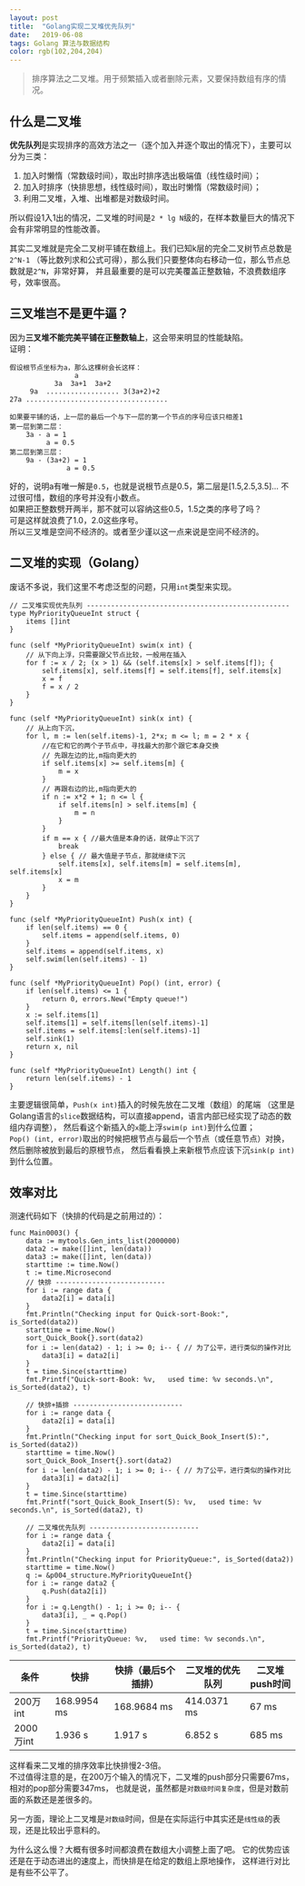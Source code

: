 ```yaml
---
layout: post
title:  "Golang实现二叉堆优先队列"
date:   2019-06-08
tags: Golang 算法与数据结构
color: rgb(102,204,204)
---
```


> 排序算法之二叉堆。用于频繁插入或者删除元素，又要保持数组有序的情况。

## 什么是二叉堆

**优先队列**是实现排序的高效方法之一（逐个加入并逐个取出的情况下），主要可以分为三类：

1. 加入时懒惰（常数级时间），取出时排序选出极端值（线性级时间）；
2. 加入时排序（快排思想，线性级时间），取出时懒惰（常数级时间）；
3. 利用二叉堆，入堆、出堆都是对数级时间。

所以假设1入1出的情况，二叉堆的时间是`2 * lg N`级的，在样本数量巨大的情况下会有非常明显的性能改善。  

其实二叉堆就是完全二叉树平铺在数组上。我们已知k层的完全二叉树节点总数是`2^N-1`
（等比数列求和公式可得），那么我们只要整体向右移动一位，那么节点总数就是`2^N`，非常好算，
并且最重要的是可以完美覆盖正整数轴，不浪费数组序号，效率很高。


## 三叉堆岂不是更牛逼？

因为**三叉堆不能完美平铺在正整数轴上**，这会带来明显的性能缺陷。  
证明：  

```
假设根节点坐标为a，那么这棵树会长这样：
                a
           3a  3a+1  3a+2
     9a  .................. 3(3a+2)+2
27a ...................................         

如果要平铺的话，上一层的最后一个与下一层的第一个节点的序号应该只相差1
第一层到第二层：   
    3a - a = 1
         a = 0.5
第二层到第三层：
    9a - (3a+2) = 1
              a = 0.5
```

好的，说明a有唯一解是`0.5`，也就是说根节点是0.5，第二层是\[1.5,2.5,3.5\]…
不过很可惜，数组的序号并没有小数点。  
如果把正整数劈开两半，那不就可以容纳这些0.5，1.5之类的序号了吗？  
可是这样就浪费了1.0，2.0这些序号。  
所以三叉堆是空间不经济的。或者至少谨以这一点来说是空间不经济的。





## 二叉堆的实现（Golang）

废话不多说，我们这里不考虑泛型的问题，只用`int`类型来实现。

```golang
// 二叉堆实现优先队列 --------------------------------------------------
type MyPriorityQueueInt struct {
    items []int
}

func (self *MyPriorityQueueInt) swim(x int) {
    // 从下向上浮，只需要跟父节点比较，一般用在插入
    for f := x / 2; (x > 1) && (self.items[x] > self.items[f]); {
        self.items[x], self.items[f] = self.items[f], self.items[x]
        x = f
        f = x / 2
    }
}

func (self *MyPriorityQueueInt) sink(x int) {
    // 从上向下沉，
    for l, m := len(self.items)-1, 2*x; m <= l; m = 2 * x {
        //在它和它的两个子节点中，寻找最大的那个跟它本身交换
        // 先跟左边的比,m指向更大的
        if self.items[x] >= self.items[m] {
            m = x
        }
        // 再跟右边的比,m指向更大的
        if n := x*2 + 1; n <= l {
            if self.items[n] > self.items[m] {
                m = n
            }
        }
        if m == x { //最大值是本身的话，就停止下沉了
            break
        } else { // 最大值是子节点，那就继续下沉
            self.items[x], self.items[m] = self.items[m], self.items[x]
            x = m
        }
    }
}

func (self *MyPriorityQueueInt) Push(x int) {
    if len(self.items) == 0 {
        self.items = append(self.items, 0)
    }
    self.items = append(self.items, x)
    self.swim(len(self.items) - 1)
}

func (self *MyPriorityQueueInt) Pop() (int, error) {
    if len(self.items) <= 1 {
        return 0, errors.New("Empty queue!")
    }
    x := self.items[1]
    self.items[1] = self.items[len(self.items)-1]
    self.items = self.items[:len(self.items)-1]
    self.sink(1)
    return x, nil
}

func (self *MyPriorityQueueInt) Length() int {
    return len(self.items) - 1
}
```
主要逻辑很简单，`Push(x int)`插入的时候先放在二叉堆（数组）的尾端
（这里是Golang语言的`slice`数据结构，可以直接append，语言内部已经实现了动态的数组内存调整），
然后看这个新插入的`x`能上浮`swim(p int)`到什么位置；  
`Pop() (int, error)`取出的时候把根节点与最后一个节点（或任意节点）对换，然后删除被放到最后的原根节点，
然后看看换上来新根节点应该下沉`sink(p int)`到什么位置。







## 效率对比

测速代码如下（快排的代码是之前用过的）：
```golang
func Main0003() {
    data := mytools.Gen_ints_list(2000000)
    data2 := make([]int, len(data))
    data3 := make([]int, len(data))
    starttime := time.Now()
    t := time.Microsecond
    // 快排 ---------------------------
    for i := range data {
        data2[i] = data[i]
    }
    fmt.Println("Checking input for Quick-sort-Book:", is_Sorted(data2))
    starttime = time.Now()
    sort_Quick_Book{}.sort(data2)
    for i := len(data2) - 1; i >= 0; i-- { // 为了公平，进行类似的操作对比
        data3[i] = data2[i]
    }
    t = time.Since(starttime)
    fmt.Printf("Quick-sort-Book: %v,   used time: %v seconds.\n", is_Sorted(data2), t)
    
    // 快排+插排 ---------------------------
    for i := range data {
        data2[i] = data[i]
    }
    fmt.Println("Checking input for sort_Quick_Book_Insert(5):", is_Sorted(data2))
    starttime = time.Now()
    sort_Quick_Book_Insert{}.sort(data2)
    for i := len(data2) - 1; i >= 0; i-- { // 为了公平，进行类似的操作对比
        data3[i] = data2[i]
    }
    t = time.Since(starttime)
    fmt.Printf("sort_Quick_Book_Insert(5): %v,   used time: %v seconds.\n", is_Sorted(data2), t)
    
    // 二叉堆优先队列 ---------------------------
    for i := range data {
        data2[i] = data[i]
    }
    fmt.Println("Checking input for PriorityQueue:", is_Sorted(data2))
    starttime = time.Now()
    q := &p004_structure.MyPriorityQueueInt{}
    for i := range data2 {
        q.Push(data2[i])
    }    
    for i := q.Length() - 1; i >= 0; i-- {
        data3[i], _ = q.Pop()
    }
    t = time.Since(starttime)
    fmt.Printf("PriorityQueue: %v,   used time: %v seconds.\n", is_Sorted(data2), t)
```


 | 条件      | 快排        | 快排（最后5个插排） | 二叉堆的优先队列 | 二叉堆push时间 |
 | --------- | ----------- | ------------------- | ---------------- | -------------- |
 | 200万int  | 168.9954 ms | 168.9684 ms         | 414.0371 ms      | 67 ms          |
 | 2000万int | 1.936 s     | 1.917 s             | 6.852 s          | 685 ms         |
 
这样看来二叉堆的排序效率比快排慢2-3倍。  
不过值得注意的是，在200万个输入的情况下，二叉堆的push部分只需要67ms，相对的pop部分需要347ms，
也就是说，虽然都是`对数级时间复杂度`，但是对数前面的系数还是差很多的。  

另一方面，理论上二叉堆是`对数级`时间，但是在实际运行中其实还是`线性级`的表现，还是比较出乎意料的。  

为什么这么慢？大概有很多时间都浪费在数组大小调整上面了吧。
它的优势应该还是在于动态进出的速度上，而快排是在给定的数组上原地操作，
这样进行对比是有些不公平了。
